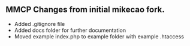 ## MMCP Changes from initial mikecao fork.

* Added .gitignore file
* Added docs folder for further documentation
* Moved example index.php to example folder with example .htaccess
